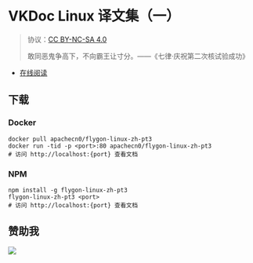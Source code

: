 # VKDoc Linux 译文集（一）

> 协议：[CC BY-NC-SA 4.0](http://creativecommons.org/licenses/by-nc-sa/4.0/)
> 
> 敢同恶鬼争高下，不向霸王让寸分。——《七律·庆祝第二次核试验成功》

* [在线阅读](https://linux3.flygon.net)
## 下载

### Docker

```
docker pull apachecn0/flygon-linux-zh-pt3
docker run -tid -p <port>:80 apachecn0/flygon-linux-zh-pt3
# 访问 http://localhost:{port} 查看文档
```

### NPM

```
npm install -g flygon-linux-zh-pt3
flygon-linux-zh-pt3 <port>
# 访问 http://localhost:{port} 查看文档
```

## 赞助我

![](https://img-blog.csdnimg.cn/20200112005920729.png)
